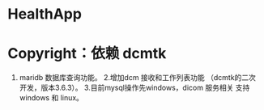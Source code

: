 # HealthApp
# Copyright：依赖 dcmtk

1. maridb 数据库查询功能。
2.增加dcm 接收和工作列表功能 （dcmtk的二次开发，版本3.6.3）。
3.目前mysql操作先windows，dicom 服务相关 支持 windows 和 linux。
